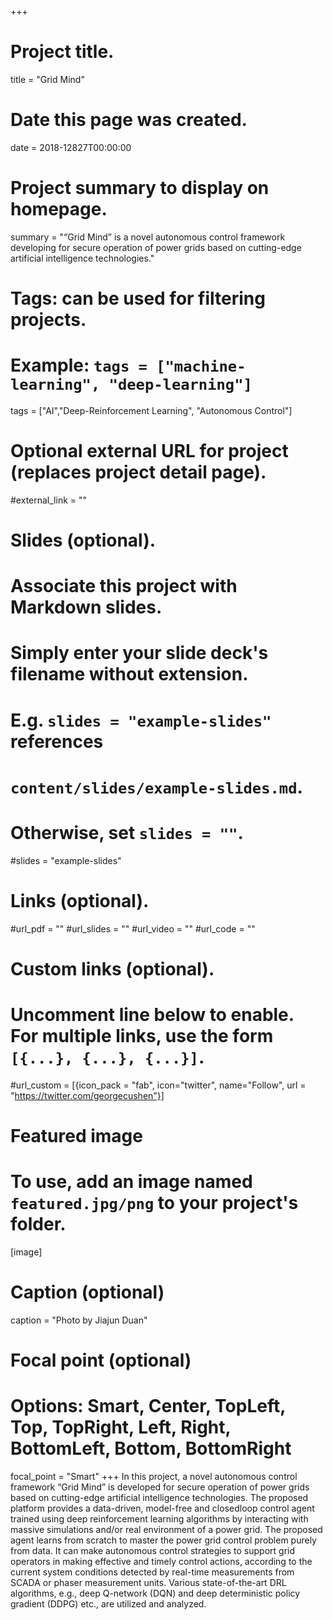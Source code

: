 +++
# Project title.
title = "Grid Mind"

# Date this page was created.
date = 2018-12827T00:00:00

# Project summary to display on homepage.
summary = "“Grid Mind” is a novel autonomous control framework
developing for secure operation of power grids
based on cutting-edge artificial intelligence technologies."

# Tags: can be used for filtering projects.
# Example: `tags = ["machine-learning", "deep-learning"]`
tags = ["AI","Deep-Reinforcement Learning", "Autonomous Control"]

# Optional external URL for project (replaces project detail page).
#external_link = ""

# Slides (optional).
#   Associate this project with Markdown slides.
#   Simply enter your slide deck's filename without extension.
#   E.g. `slides = "example-slides"` references 
#   `content/slides/example-slides.md`.
#   Otherwise, set `slides = ""`.
#slides = "example-slides"

# Links (optional).
#url_pdf = ""
#url_slides = ""
#url_video = ""
#url_code = ""

# Custom links (optional).
#   Uncomment line below to enable. For multiple links, use the form `[{...}, {...}, {...}]`.
#url_custom = [{icon_pack = "fab", icon="twitter", name="Follow", url = "https://twitter.com/georgecushen"}]

# Featured image
# To use, add an image named `featured.jpg/png` to your project's folder. 
[image]
  # Caption (optional)
  caption = "Photo by Jiajun Duan"
  
  # Focal point (optional)
  # Options: Smart, Center, TopLeft, Top, TopRight, Left, Right, BottomLeft, Bottom, BottomRight
  focal_point = "Smart"
+++
In this project, a novel autonomous control framework
“Grid Mind” is developed for secure operation of power grids
based on cutting-edge artificial intelligence technologies. The
proposed platform provides a data-driven, model-free and closedloop
control agent trained using deep reinforcement learning
algorithms by interacting with massive simulations and/or
real environment of a power grid. The proposed agent learns
from scratch to master the power grid control problem
purely from data. It can make autonomous control 
strategies to support grid operators in making effective and
timely control actions, according to the current system conditions
detected by real-time measurements from SCADA or phaser measurement
units. Various state-of-the-art DRL algorithms,
e.g., deep Q-network (DQN) and deep deterministic policy
gradient (DDPG) etc., are utilized and analyzed.